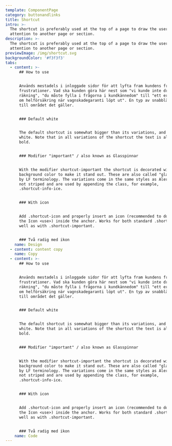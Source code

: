 ```yaml
---
template: ComponentPage
category: buttonandlinks
title: Shortcut
intro: >-
  The shortcut is preferably used at the top of a page to draw the users
  attention to another page or section.
description: >-
  The shortcut is preferably used at the top of a page to draw the users
  attention to another page or section.
previewImage: /img/shortcut.svg
backgroundColor: '#f3f3f3'
tabs:
  - content: >-
      ## How to use


      Används mestadels i inloggade sidor för att lyfta fram kundens främsta
      frustrationer. Vad ska kunden göra här nest som "vi kunde inte dra en
      räkning", "du måste fylla i frågorna i kundkännedom" till "ett erbjudande
      om helförsäkring när vagnskadegaranti löpt ut". En typ av snabblänk direkt
      till området det gäller.


      ### Default white


      The default shortcut is somewhat bigger than its variations, and always
      white. Note that in all variations of the shortcut the text is always
      bold. 


      ### Modifier "important" / also known as Glasspinnar


      With the modifier shortcut-important the shortcut is decorated with a
      background color to make it stand out. These are also called "glasspinnar"
      by LF terminology. The variations come in the same styles as Alerts but
      not striped and are used by appending the class, for example,
      .shortcut-info-ice.


      ### With icon


      Add .shortcut-icon and properly insert an icon (recommended to do so via
      the Icon <use>) inside the anchor. Works for both standard .shortcut as
      well as with .shortcut-important.


      ### Två radig med ikon
    name: Design
  - content: content copy
    name: Copy
  - content: >-
      ## How to use


      Används mestadels i inloggade sidor för att lyfta fram kundens främsta
      frustrationer. Vad ska kunden göra här nest som "vi kunde inte dra en
      räkning", "du måste fylla i frågorna i kundkännedom" till "ett erbjudande
      om helförsäkring när vagnskadegaranti löpt ut". En typ av snabblänk direkt
      till området det gäller.


      ### Default white


      The default shortcut is somewhat bigger than its variations, and always
      white. Note that in all variations of the shortcut the text is always
      bold. 


      ### Modifier "important" / also known as Glasspinnar


      With the modifier shortcut-important the shortcut is decorated with a
      background color to make it stand out. These are also called "glasspinnar"
      by LF terminology. The variations come in the same styles as Alerts but
      not striped and are used by appending the class, for example,
      .shortcut-info-ice.


      ### With icon


      Add .shortcut-icon and properly insert an icon (recommended to do so via
      the Icon <use>) inside the anchor. Works for both standard .shortcut as
      well as with .shortcut-important.


      ### Två radig med ikon
    name: Code
---
```



